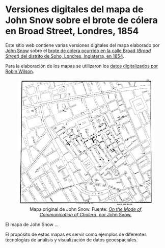 # Versiones digitales del mapa de John Snow sobre el brote de cólera en Broad Street, Londres, 1854
Este sitio web contiene varias versiones digitales del mapa elaborado por [John Snow](https://en.wikipedia.org/wiki/John_Snow) sobre el [brote de cólera ocurrido en la calle Broad (*Broad Street*) del distrito de Soho, Londres, Inglaterra, en 1854](https://en.wikipedia.org/wiki/1854_Broad_Street_cholera_outbreak).

Para la elaboración de los mapas se utilizaron los [datos digitalizados por Robin Wilson](https://blog.rtwilson.com/john-snows-famous-cholera-analysis-data-in-modern-gis-formats/).

<figure>
  <img src="https://github.com/broadstreet1854/broadstreet1854.github.io/raw/main/img/819px-Snow-cholera-map-1.jpg" alt="Mapa de John Snow">
  <figcaption align="center">Mapa original de John Snow. Fuente: <a href="https://archive.org/details/b28985266/page/n57/mode/2up"><em>On the Mode of Communication of Cholera</em>, por John Snow.</a>
  </figcaption>
</figure>
<p>

El mapa de John Snow ...

El propósito de estos mapas es servir como ejemplos de diferentes tecnologías de análisis y visualización de datos geoespaciales.
